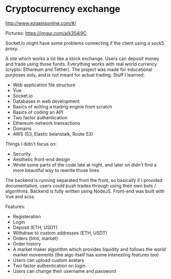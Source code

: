 # Cryptocurrency exchange

http://www.ezgainsonline.com/#/

Pictures: https://imgur.com/a/k354i9C

Socket.io might have some problems connecting if the client using a sock5 proxy.

A site which works a lot like a stock exchange. Users can deposit money and trade using those funds. Everything works with real world currency (crypto: Ethereum and Tether). The project was made for educational purposes only, and is not meant for actual trading. Stuff I learned:

- Web application file structure
- Vue
- Socket.io
- Databases in web development
- Basics of writing a trading engine from scratch
- Basics of coding an API
- Two factor authentication
- Ethereum-network transactions
- Domains
- AWS (S3, Elastic beanstalk, Route 53)

Things I didn't focus on:
- Security
- Aesthetic front-end design
- Wrote some parts of the code late at night, and later on didn't find a more beautiful way to rewrite those lines

The backend is running separated from the front, so basically if I provided documentation, users could push trades through using their own bots / algorithms. Backend is fully written using NodeJS. Front-end was built with Vue and scss.

Features:
- Registeration
- Login
- Deposit (ETH, USDT)
- Withdraw to custom addresses (ETH, USDT)
- Orders (limit, market)
- Order history
- A market maker algorithm which provides liquidity and follows the world market movements (the algo itself has some interesting features too)
- Users can upload custom avatars
- Two factor authentication on login
- Users can change their username and password
